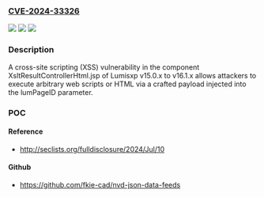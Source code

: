 ### [CVE-2024-33326](https://cve.mitre.org/cgi-bin/cvename.cgi?name=CVE-2024-33326)
![](https://img.shields.io/static/v1?label=Product&message=n%2Fa&color=blue)
![](https://img.shields.io/static/v1?label=Version&message=n%2Fa&color=blue)
![](https://img.shields.io/static/v1?label=Vulnerability&message=n%2Fa&color=brighgreen)

### Description

A cross-site scripting (XSS) vulnerability in the component XsltResultControllerHtml.jsp of Lumisxp v15.0.x to v16.1.x allows attackers to execute arbitrary web scripts or HTML via a crafted payload injected into the lumPageID parameter.

### POC

#### Reference
- http://seclists.org/fulldisclosure/2024/Jul/10

#### Github
- https://github.com/fkie-cad/nvd-json-data-feeds

